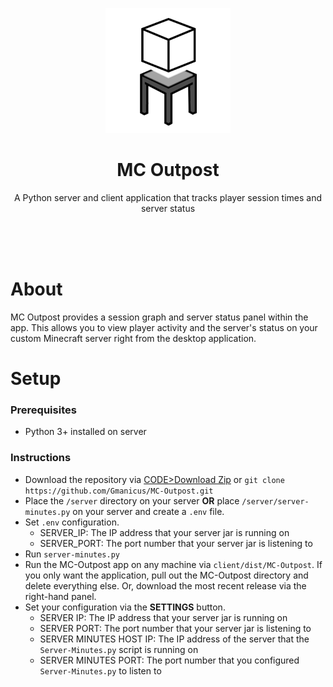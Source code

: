 <p align="center">
  <img width="200" height="200" src="client/DATA/icon.png">
  <h1 align="center">MC Outpost</h1>
</p>
<p align="center">
  A Python server and client application that tracks player session times and server status
</p>
<p align="center">
  <br>
  <br>
  <br>
</p>

# About

MC Outpost provides a session graph and server status panel within the app.
This allows you to view player activity and the server's status on your custom Minecraft server right from the desktop application.

# Setup
### Prerequisites

- Python 3+ installed on server

### Instructions

- Download the repository via [CODE>Download Zip](https://github.com/Gmanicus/MC-Outpost/archive/refs/heads/main.zip) or `git clone https://github.com/Gmanicus/MC-Outpost.git`
- Place the `/server` directory on your server **OR** place `/server/server-minutes.py` on your server and create a `.env` file.
- Set `.env` configuration.
  - SERVER_IP: The IP address that your server jar is running on
  - SERVER_PORT: The port number that your server jar is listening to
- Run `server-minutes.py`
- Run the MC-Outpost app on any machine via `client/dist/MC-Outpost`. If you only want the application, pull out the MC-Outpost directory and delete everything else. Or, download the most recent release via the right-hand panel.
- Set your configuration via the **SETTINGS** button.
  - SERVER IP: The IP address that your server jar is running on
  - SERVER PORT: The port number that your server jar is listening to
  - SERVER MINUTES HOST IP: The IP address of the server that the `Server-Minutes.py` script is running on
  - SERVER MINUTES PORT: The port number that you configured `Server-Minutes.py` to listen to
